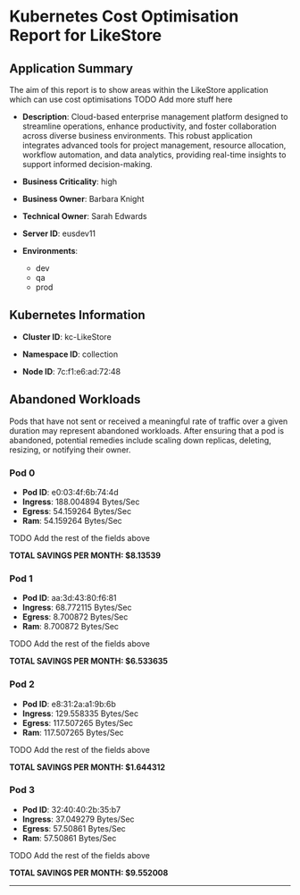 # Kubernetes Cost Optimisation Report for LikeStore

## Application Summary

The aim of this report is to show areas within the LikeStore application which can use cost optimisations 
 TODO Add more stuff here

- **Description**: Cloud-based enterprise management platform designed to streamline operations, enhance productivity, and foster collaboration across diverse business environments. This robust application integrates advanced tools for project management, resource allocation, workflow automation, and data analytics, providing real-time insights to support informed decision-making.

- **Business Criticality**: high

- **Business Owner**: Barbara Knight

- **Technical Owner**: Sarah Edwards

- **Server ID**: eusdev11

- **Environments**: 

	 - dev
	- qa
	- prod
## Kubernetes Information
- **Cluster ID**: kc-LikeStore

- **Namespace ID**: collection

- **Node ID**: 7c:f1:e6:ad:72:48

## Abandoned Workloads
Pods that have not sent or received a meaningful rate of traffic over a given duration may represent abandoned workloads. After ensuring that a pod is abandoned, potential remedies include scaling down replicas, deleting, resizing, or notifying their owner.

### Pod 0
- **Pod ID**: e0:03:4f:6b:74:4d
- **Ingress**: 188.004894 Bytes/Sec
- **Egress**: 54.159264 Bytes/Sec
- **Ram**: 54.159264 Bytes/Sec




 TODO Add the rest of the fields above


**TOTAL SAVINGS PER MONTH: $8.13539**

### Pod 1
- **Pod ID**: aa:3d:43:80:f6:81
- **Ingress**: 68.772115 Bytes/Sec
- **Egress**: 8.700872 Bytes/Sec
- **Ram**: 8.700872 Bytes/Sec




 TODO Add the rest of the fields above


**TOTAL SAVINGS PER MONTH: $6.533635**

### Pod 2
- **Pod ID**: e8:31:2a:a1:9b:6b
- **Ingress**: 129.558335 Bytes/Sec
- **Egress**: 117.507265 Bytes/Sec
- **Ram**: 117.507265 Bytes/Sec




 TODO Add the rest of the fields above


**TOTAL SAVINGS PER MONTH: $1.644312**

### Pod 3
- **Pod ID**: 32:40:40:2b:35:b7
- **Ingress**: 37.049279 Bytes/Sec
- **Egress**: 57.50861 Bytes/Sec
- **Ram**: 57.50861 Bytes/Sec




 TODO Add the rest of the fields above


**TOTAL SAVINGS PER MONTH: $9.552008**


---

